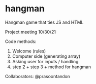 # hangman
Hangman game that ties JS and HTML

Project meeting 10/30/21

Code methods:
1) Welcome (rules)
2) Computer side (generating array)
3) Asking user for inputs / handling
4) step 2 + step 3 + method for hangman

Collaborators: @prasoontandon
